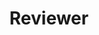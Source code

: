 ---
title: "Reviewer"
collection: services
type: reviewer
titles:
  - "ICLR (2025)"
  - "NAACL (2025)"
  - "ACL (2025)"
  - "EMNLP (2025)"
---